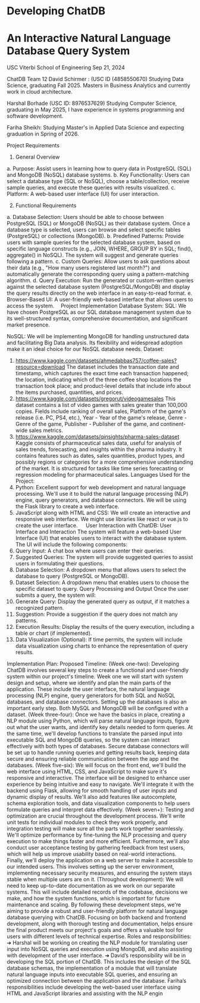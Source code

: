 # Developing ChatDB 
# An Interactive Natural Language Database Query System

USC Viterbi School of Engineering
Sep 21, 2024

ChatDB Team 12
David Schirmer : 
(USC ID (4858550670)
Studying Data Science, graduating Fall 2025. Masters in Business Analytics and currently work in cloud architecture.

Harshal Borhade 
(USC ID: 8976537629)
Studying Computer Science, graduating in May 2025, I have experience in systems programming and software development.

Fariha Sheikh: 
Studying Master's in Applied Data Science and expecting graduation in Spring of 2026.  
 
Project Requirements
1.	General Overview

a.	Purpose: Assist users in learning how to query data in PostgreSQL (SQL) and MongoDB (NoSQL) database systems.
b.	Key Functionality: Users can select a database type (SQL or NoSQL), choose a table/collection, receive sample queries, and execute these queries with results visualized.
c.	Platform: A web-based user interface (UI) for user interaction.

2.	Functional Requirements

a.	Database Selection: Users should be able to choose between PostgreSQL (SQL) or MongoDB (NoSQL) as their database system. Once a database type is selected, users can browse and select specific tables (PostgreSQL) or collections (MongoDB).
b.	Predefined Patterns: Provide users with sample queries for the selected database system, based on specific language constructs (e.g., JOIN, WHERE, GROUP BY in SQL; find(), aggregate() in NoSQL). The system will suggest and generate queries following a pattern.
c.	Custom Queries: Allow users to ask questions about their data (e.g., "How many users registered last month?") and automatically generate the corresponding query using a pattern-matching algorithm.
d.	Query Execution: Run the generated or custom-written queries against the selected database system (PostgreSQL/MongoDB) and display the query results directly on the web interface in an easy-to-read format.
e.	Browser-Based UI: A user-friendly web-based interface that allows users to access the system. 
Project Implementation
Database System:
SQL: We have chosen PostgreSQL as our SQL database management system due to its well-structured syntax, comprehensive documentation, and significant market presence.

NoSQL: We will be implementing MongoDB for handling unstructured data and facilitating Big Data analysis. Its flexibility and widespread adoption make it an ideal choice for our NoSQL database needs.
Dataset:
1.	https://www.kaggle.com/datasets/ahmedabbas757/coffee-sales?resource=download The dataset includes the transaction date and timestamp, which captures the exact time each transaction happened; the location, indicating which of the three coffee shop locations the transaction took place; and product-level details that include info about the items purchased, quantities, and prices.
2.	https://www.kaggle.com/datasets/gregorut/videogamesales
This dataset contains a list of video games with sales greater than 100,000 copies. Fields include ranking of overall sales, Platform of the game's release (i.e. PC, PS4, etc.), Year - Year of the game's release, Genre - Genre of the game, Publisher - Publisher of the game, and continent-wide sales metrics. 
3.	https://www.kaggle.com/datasets/qinsights/pharma-sales-dataset
 Kaggle consists of pharmaceutical sales data, useful for analysis of sales trends, forecasting, and insights within the pharma industry. It contains features such as dates, sales quantities, product types, and possibly regions or categories for a more comprehensive understanding of the market. It is structured for tasks like time series forecasting or regression modeling for pharmaceutical sales.
Languages Used for the Project:
1.	Python: Excellent support for web development and natural language processing. We'll use it to build the natural language processing (NLP) engine, query generators, and database connectors. We will be using the Flask library to create a web interface.
2.	JavaScript along with HTML and CSS: We will create an interactive and responsive web interface. We might use libraries like react or vue.js to create the user interface. 
 
User Interaction with ChatDB:
User Interface and Interaction
The system will feature a web-based User Interface (UI) that enables users to interact with the database system. The UI will include the following components:
1.	Query Input: A chat box where users can enter their queries.
2.	Suggested Queries: The system will provide suggested queries to assist users in formulating their questions.
3.	Database Selection: A dropdown menu that allows users to select the database to query (PostgreSQL or MongoDB).
4.	Dataset Selection: A dropdown menu that enables users to choose the specific dataset to query.
Query Processing and Output
Once the user submits a query, the system will:
1.	Generate Query: Display the generated query as output, if it matches a recognized pattern.
2.	Suggestion: Provide a suggestion if the query does not match any patterns.
3.	Execution Results: Display the results of the query execution, including a table or chart (if implemented).
4.	Data Visualization (Optional): If time permits, the system will include data visualization using charts to enhance the representation of query results.

Implementation Plan:
Proposed Timeline:
(Week one-two): Developing ChatDB involves several key steps to create a functional and user-friendly system within our project's timeline. Week one we will start with system design and setup, where we identify and plan the main parts of the application. These include the user interface, the natural language processing (NLP) engine, query generators for both SQL and NoSQL databases, and database connectors. Setting up the databases is also an important early step. Both MySQL and MongoDB will be configured with a dataset.
(Week three-four): Once we have the basics in place, creating a NLP module using Python, which will parse natural language inputs, figure out what the user wants, and identify key details needed to form queries. At the same time, we'll develop functions to translate the parsed input into executable SQL and MongoDB queries, so the system can interact effectively with both types of databases. Secure database connectors will be set up to handle running queries and getting results back, keeping data secure and ensuring reliable communication between the app and the databases.
(Week five-six): We will focus on the front end, we'll build the web interface using HTML, CSS, and JavaScript to make sure it's responsive and interactive. The interface will be designed to enhance user experience by being intuitive and easy to navigate. We'll integrate it with the backend using Flask, allowing for smooth handling of user inputs and dynamic display of results. We'll also add features like autocomplete, schema exploration tools, and data visualization components to help users formulate queries and interpret data effectively.
(Week seven+): Testing and optimization are crucial throughout the development process. We'll write unit tests for individual modules to check they work properly, and integration testing will make sure all the parts work together seamlessly. We'll optimize performance by fine-tuning the NLP processing and query execution to make things faster and more efficient. Furthermore, we'll also conduct user acceptance testing by gathering feedback from test users, which will help us improve usability based on real-world interactions. Finally, we'll deploy the application on a web server to make it accessible to our intended users. This involves setting up the server environment, implementing necessary security measures, and ensuring the system stays stable when multiple users are on it.
(Throughout development): We will need to keep up-to-date documentation as we work on our separate systems. This will include detailed records of the codebase, decisions we make, and how the system functions, which is important for future maintenance and scaling. By following these development steps, we're aiming to provide a robust and user-friendly platform for natural language database querying with ChatDB. Focusing on both backend and frontend development, along with thorough testing and documentation, helps ensure the final product meets our project's goals and offers a valuable tool for users with different levels of technical expertise.
Roles and responsibilities:
➔	Harshal will be working on creating the NLP module for translating user input into NoSQL queries and execution using MongoDB, and also assisting with development of the user interface.
➔	David’s responsibility will be in developing the SQL portion of ChatDB. This includes the design of the SQL database schemas, the implementation of a module that will translate natural language inputs into executable SQL queries, and ensuring an optimized connection between the application and the database. 
Fariha’s responsibilities include developing the web-based user interface using HTML and JavaScript libraries and assisting with the NLP engin
